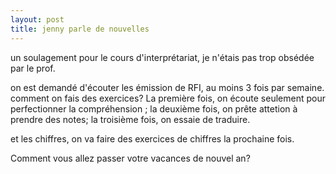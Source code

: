 ```yaml
---
layout: post
title: jenny parle de nouvelles
---
```


un soulagement pour le cours d'interprétariat, je n'étais pas trop obsédée par le prof.

on est demandé d'écouter les émission de RFI, au moins 3 fois par semaine. comment on fais des exercices? La première fois, on écoute seulement pour perfectionner la compréhension ; la deuxième fois, on  prête attetion  à prendre des notes; la troisième fois, on essaie de traduire.

et les chiffres, on va faire des exercices de chiffres la prochaine fois.

Comment vous allez passer votre vacances de nouvel an?
